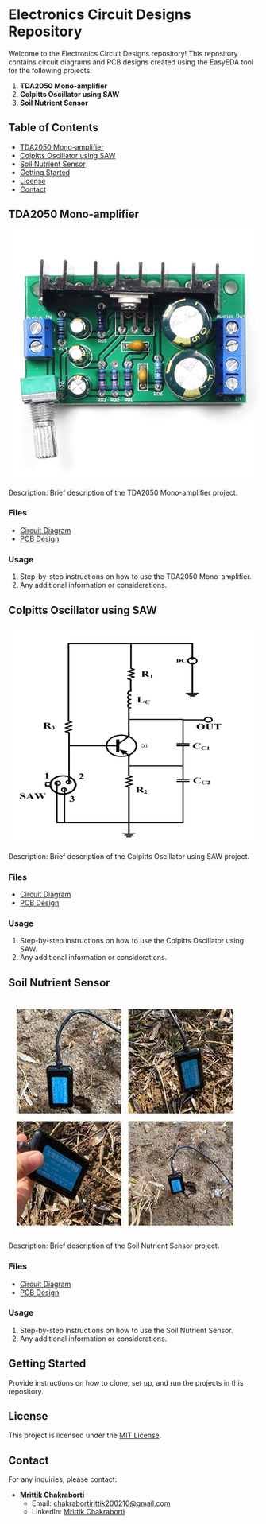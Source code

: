# Electronics Circuit Designs Repository

Welcome to the Electronics Circuit Designs repository! This repository contains circuit diagrams and PCB designs created using the EasyEDA tool for the following projects:

1. **TDA2050 Mono-amplifier**
2. **Colpitts Oscillator using SAW**
3. **Soil Nutrient Sensor**

## Table of Contents

- [TDA2050 Mono-amplifier](#tda2050-mono-amplifier)
- [Colpitts Oscillator using SAW](#colpitts-oscillator-using-saw)
- [Soil Nutrient Sensor](#soil-nutrient-sensor)
- [Getting Started](#getting-started)
- [License](#license)
- [Contact](#contact)

## TDA2050 Mono-amplifier

![TDA2050 Mono-amplifier](https://github.com/Mrxt2002/EasyEDA-circuits/blob/master/7b48c6e057221e4b.jpg)

Description: Brief description of the TDA2050 Mono-amplifier project.

### Files

- [Circuit Diagram](/TDA2050_Mono_Amplifier/TDA2050_Mono_Amplifier_Circuit.pdf)
- [PCB Design](/TDA2050_Mono_Amplifier/TDA2050_Mono_Amplifier_PCB.pdf)

### Usage

1. Step-by-step instructions on how to use the TDA2050 Mono-amplifier.
2. Any additional information or considerations.

## Colpitts Oscillator using SAW

![Colpitts Oscillator using SAW](https://github.com/Mrxt2002/EasyEDA-circuits/blob/master/Screenshot%202024-01-09%20065623.png)

Description: Brief description of the Colpitts Oscillator using SAW project.

### Files

- [Circuit Diagram](/Colpitts_Oscillator_SAW/Colpitts_Oscillator_SAW_Circuit.pdf)
- [PCB Design](/Colpitts_Oscillator_SAW/Colpitts_Oscillator_SAW_PCB.pdf)

### Usage

1. Step-by-step instructions on how to use the Colpitts Oscillator using SAW.
2. Any additional information or considerations.

## Soil Nutrient Sensor

![Soil Nutrient Sensor](https://github.com/Mrxt2002/EasyEDA-circuits/blob/master/OIP.jpeg)

Description: Brief description of the Soil Nutrient Sensor project.

### Files

- [Circuit Diagram](/Soil_Nutrient_Sensor/Soil_Nutrient_Sensor_Circuit.pdf)
- [PCB Design](/Soil_Nutrient_Sensor/Soil_Nutrient_Sensor_PCB.pdf)

### Usage

1. Step-by-step instructions on how to use the Soil Nutrient Sensor.
2. Any additional information or considerations.

## Getting Started

Provide instructions on how to clone, set up, and run the projects in this repository.

## License

This project is licensed under the [MIT License](/LICENSE).

## Contact

For any inquiries, please contact:

- **Mrittik Chakraborti**
  - Email: <chakrabortirittik200210@gmail.com>
  - LinkedIn: [Mrittik Chakraborti](https://www.linkedin.com/in/mrittik-chakraborti-657441225/)
